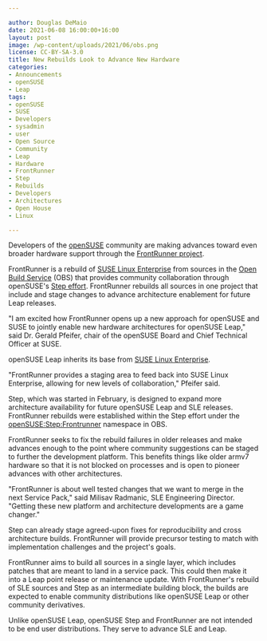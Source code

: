 ```yaml
---

author: Douglas DeMaio
date: 2021-06-08 16:00:00+16:00
layout: post
image: /wp-content/uploads/2021/06/obs.png 
license: CC-BY-SA-3.0
title: New Rebuilds Look to Advance New Hardware
categories:
- Announcements
- openSUSE
- Leap
tags:
- openSUSE
- SUSE
- Developers
- sysadmin
- user
- Open Source
- Community
- Leap
- Hardware
- FrontRunner
- Step
- Rebuilds
- Developers
- Architectures
- Open House
- Linux

---
```


Developers of the [openSUSE](https://www.opensuse.org/) community are making advances toward even broader hardware support through the [FrontRunner project](https://build.opensuse.org/project/show/openSUSE:Step:FrontRunner).

FrontRunner is a rebuild of [SUSE Linux Enterprise](https://www.suse.com/products/server/) from sources in the [Open Build Service](https://build.opensuse.org/) (OBS) that provides community collaboration through openSUSE's [Step effort](https://news.opensuse.org/2021/02/11/opensuse-new-project-looks-to-build-sle-on-more-architectures/). FrontRunner rebuilds all sources in one project that include and stage changes to advance architecture enablement for future Leap releases.

"I am excited how FrontRunner opens up a new approach for openSUSE and SUSE to jointly enable new hardware architectures for openSUSE Leap," said Dr. Gerald Pfeifer, chair of the openSUSE Board and Chief Technical Officer at SUSE. 

openSUSE Leap inherits its base from [SUSE Linux Enterprise](https://www.suse.com/products/server/).

"FrontRunner provides a staging area to feed back into SUSE Linux Enterprise, allowing for new levels of collaboration," Pfeifer said.

Step, which was started in February, is designed to expand more architecture availability for future openSUSE Leap and SLE releases. FrontRunner rebuilds were established within the Step effort under the [openSUSE:Step:Frontrunner](https://build.opensuse.org/project/show/openSUSE:Step:FrontRunner) namespace in OBS.

FrontRunner seeks to fix the rebuild failures in older releases and make advances enough to the point where community suggestions can be staged to further the development platform. This benefits things like older armv7 hardware so that it is not blocked on processes and is open to pioneer advances with other architectures. 

"FrontRunner is about well tested changes that we want to merge in the next Service Pack," said Milisav Radmanic, SLE Engineering Director. "Getting these new platform and architecture developments are a game changer."
 
Step can already stage agreed-upon fixes for reproducibility and cross architecture builds. FrontRunner will provide precursor testing to match with implementation challenges and the project's goals. 

FrontRunner aims to build all sources in a single layer, which includes patches that are meant to land in a service pack. This could then make it into a Leap point release or maintenance update. With FrontRunner's rebuild of SLE sources and Step as an intermediate building block, the builds are expected to enable community distributions like openSUSE Leap or other community derivatives. 

Unlike openSUSE Leap, openSUSE Step and FrontRunner are not intended to be end user distributions. They serve to advance SLE and Leap.

<link rel="canonical" href="https://news.opensuse.org/2021/06" />
